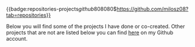 {{badge:repositories-projects$github$808080$https://github.com/milosz08?tab=repositories}}

Below you will find some of the projects I have done or co-created. Other projects that are not are listed below you can
find [here](https://github.com/milosz08) on my Github account.

